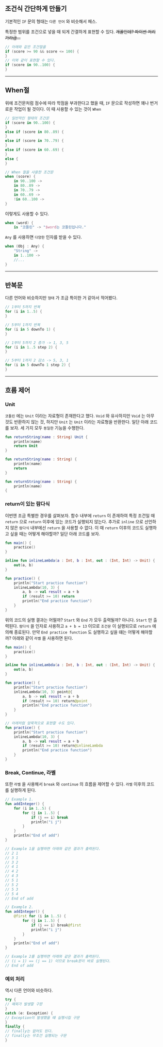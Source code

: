 ## 조건식 간단하게 만들기

기본적인 `IF` 문의 형태는 `다른 언어` 와 비슷해서 패스.

특정한 범위를 조건으로 넣을 때 되게 간결하게 표현할 수 있다. ~~개꿀인데? 파이썬 저리가라급...~~

```kotlin
// 아래와 같은 조건절을
if (score >= 90 && score <= 100) {
}
// 이와 같이 표현할 수 있다.
if (score in 90..100) {
}
```

---

## When절

위에 조건문처럼 점수에 따라 학점을 부과한다고 했을 때, `IF` 문으로 작성하면 꽤나 번거로운 작업이 될 것이다. 이 때 사용할 수 있는 것이 `When` 

```kotlin
// 일반적인 형태의 조건문
if (score in 90..100) {
}
else if (score in 80..89) {
}
else if (score in 70..79) {
}
else if (score in 60..69) {
}
else {
}

// When 절을 사용한 조건문
when (score) {
	in 90..100 -> 
	in 80..89 ->
	in 70..79 ->
	in 60..69 ->
	!in 60..100 ->
}
```

이렇게도 사용할 수 있다.

```kotlin
when (word) {
	is "코틀린" -> "$word는 코틀린입니다."
```

`Any` 를 사용하면 `다양한` 인자를 받을 수 있다.

```kotlin
when (Obj : Any) {
	"String" ->
	in 1..100 ->
	//...
}
```

---

## 반복문

다른 언어와 비슷하지만 `형태` 가 조금 특이한 거 같아서 적어봤다.

```kotlin
// 1부터 5까지 반복
for (i in 1..5) {
}

// 5부터 1까지 반복
for (i in 5 downTo 1) {
}

// 1부터 5까지 2 증가 -> 1, 3, 5
for (i in 1..5 step 2) {
}

// 5부터 1까지 2 감소 -> 5, 3, 1
for (i in 5 downTo 1 step 2) {
}
```

---

## 흐름 제어

### Unit

`코틀린` 에는 `Unit` 이라는 자료형이 존재한다고 했다. `Void` 와 유사하지만 `Void` 는 아무 것도 반환하지 않는 것, 하지만 `Unit` 는 `Unit` 이라는 자료형을 반환한다. 일단 아래 코드를 보자. 세 가지 모두 `동일한` 기능을 수행한다.

```kotlin
fun returnString(name : String) Unit {
	println(name)
	return Unit
}

fun returnString(name : String) {
	println(name)
	return
}

fun returnString(name : String) {
	println(name)
{
```

### return이 있는 람다식

이번엔 조금 특별한 경우를 살펴보자. 함수 내부에 `return` 이 존재하여 특정 조건일 때 `return` 으로 `return` 이후에 있는 코드가 실행되지 않는다. 추가로 `inline` 으로 선언하지 않은 `람다식` 내부에선 `return` 을 사용할 수 없다. 이 때 `return` 이후의 코드도 실행하고 싶을 때는 어떻게 해야할까? 일단 아래 코드를 보자.

```kotlin
fun main() {
	practice()
}

inline fun inlineLambda(a : Int, b : Int, out : (Int, Int) -> Unit) {
	out(a, b)
}

fun practice() {
	println("Start practice function")
	inlineLambda(10, 3) {
		a, b -> val result = a + b
		if (result >= 10) return
		println("End practice function")
	}
} 
```

위의 코드의 실행 결과는 어떨까? `Start` 와 `End` 가 모두 출력될까? 아니다. `Start` 만 출력된다. `람다식` 을 인자로 사용하고 `a + b = 13` 이므로 `조건문` 이 실행되므로 `return` 에 의해 종료된다. 만약 `End practice function` 도 실행하고 싶을 떄는 어떻게 해야할까? 아래와 같이 `라벨` 을 사용하면 된다.

```kotlin
fun main() {
	practice()
}

inline fun inlineLambda(a : Int, b : Int, out : (Int, Int) -> Unit) {
	out(a, b)
}

fun practice() {
	println("Start practice function")
	inlineLambda(10, 3) point@{
		a, b -> val result = a + b
		if (result >= 10) return@point
		println("End practice function")
	}
} 

// 아래처럼 암묵적으로 표현할 수도 있다.
fun practice() {
	println("Start practice function")
	inlineLambda(10, 3) {
		a, b -> val result = a + b
		if (result >= 10) return@inlineLambda
		println("End practice function")
	}
} 
```

### Break, Continue, 라벨

또한 `라벨` 을 사용해서 `break` 와 `continue` 의 흐름을 제어할 수 있다. `라벨` 이후의 코드를 실행하게 된다.

```kotlin
// Example 1.
fun addInteger() {
	for (i in 1..5) {
		for (j in 1..5) {
			if (j == i) break
			println("i j")
		}
	}
	println("End of add")
}

// Example 1을 실행하면 아래와 같은 결과가 출력된다.
// 2 1
// 3 1
// 3 2 
// 4 1
// 4 2
// 4 3
// 5 1
// 5 2
// 5 3
// 5 4 
// End of add

// Example 2.
fun addInteger() {
	@first for (i in 1..5) {
		for (j in 1..5) {
			if (j == i) break@first
			println("i j")
		}
	}
	println("End of add")
}

// Example 2를 실행하면 아래와 같은 결과가 출력된다.
// (i = 1) == (j == 1) 이므로 break문이 바로 실행된다.
// End of add
```

### 예외 처리

역시 다른 언어와 비슷하다.

```kotlin
try {
// 예외가 발생할 구문
}
catch (e: Exception) {
// Exception이 발생했을 떄 실행시킬 구문
}
finally {
// finally는 없어도 된다.
// finally는 무조건 실행되는 구문
}
```

